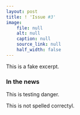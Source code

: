 ```yaml
---
layout: post
title: ! 'Issue #3'
image:
    file: null
    alt: null
    caption: null
    source_link: null
    half_width: false
---
```


This is a fake excerpt.

<!--excerpt-->

### In the news

This is testing danger.

This is not spelled correctyl.
